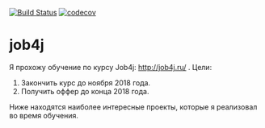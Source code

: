 [![Build Status](https://travis-ci.org/EgorReutov/job4j.svg?branch=master)](https://travis-ci.org/EgorReutov/job4j)
[![codecov](https://codecov.io/gh/EgorReutov/job4j/branch/master/graph/badge.svg)](https://codecov.io/gh/EgorReutov/job4j)


# job4j

Я прохожу обучение по курсу Job4j:  http://job4j.ru/ . 
Цели:
1) Закончить курс до ноября 2018 года.
2) Получить оффер до конца 2018 года.

Ниже находятся наиболее интересные проекты, которые я реализовал во время обучения.
